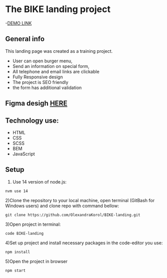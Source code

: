 # The BIKE landing project

-[DEMO LINK](https://OlexandraKorol.github.io/BIKE-landing/)

## General info

This landing page was created as a training project.

* User can open burger menu,
* Send an information on special form,
* All telephone and email links are clickable
* Fully Responsive design
* The project is SEO friendly
* the form has additional validation

## Figma desigh [HERE](https://www.figma.com/file/NZQAIydtHo5QkINyGLHNcq/BIKE-New-Version?node-id=0%3A1)

## Technology use:

* HTML
* CSS
* SCSS
* BEM
* JavaScript

## Setup

1) Use 14 version of node.js:

`nvm use 14`

2)Clone the repository to your local machine, open terminal (GitBash for Windows users) and clone repo with command bellow:

`git clone https://github.com/OlexandraKorol/BIKE-landing.git`

3)Open project in terminal:

`code BIKE-landing`

4)Set up project and install necessary packages in the code-editor you use:

`npm install`

5)Open the project in browser

`npm start`
